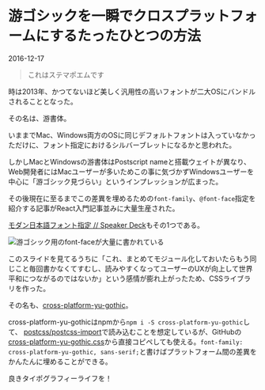 # 游ゴシックを一瞬でクロスプラットフォームにするたったひとつの方法

<time datetime="2016-12-17">2016-12-17</time>

> これはステマポエムです

時は2013年、かつてないほど美しく汎用性の高いフォントが二大OSにバンドルされることとなった。

その名は、游書体。

いままでMac、Windows両方のOSに同じデフォルトフォントは入っていなかっただけに、フォント指定におけるシルバーブレットになるかと思われた。

しかしMacとWindowsの游書体はPostscript nameと搭載ウェイトが異なり、Web開発者にはMacユーザーが多いためこの事に気づかずWindowsユーザーを中心に「游ゴシック見づらい」というインプレッションが広まった。

その後現在に至るまでこの差異を埋めるための`font-family`、`@font-face`指定を紹介する記事がReact入門記事並みに大量生産された。

[モダン日本語フォント指定 // Speaker Deck](https://speakerdeck.com/tacamy/modanri-ben-yu-huontozhi-ding)もその1つである。

![游ゴシック用のfont-faceが大量に書かれている](img/yu-font-face.png)

このスライドを見てるうちに「これ、まとめてモジュール化しておいたらもう同じこと毎回書かなくてすむし、読みやすくなってユーザーのUXが向上して世界平和につながるのではないか」という感情が膨れ上がったため、CSSライブラリを作った。

その名も、[cross-platform-yu-gothic](https://www.npmjs.com/package/cross-platform-yu-gothic)。

cross-platform-yu-gothicはnpmから`npm i -S cross-platform-yu-gothic`して、 [postcss/postcss-import](https://github.com/postcss/postcss-import)で読み込むことを想定しているが、GitHubの[cross-platform-yu-gothic.css](https://raw.githubusercontent.com/rxon/cross-platform-yu-gothic/master/cross-platform-yu-gothic.css)から直接コピペしても使える。`font-family: cross-platform-yu-gothic, sans-serif;`と書けばプラットフォーム間の差異をかんたんに埋めることができる。

良きタイポグラフィーライフを！
